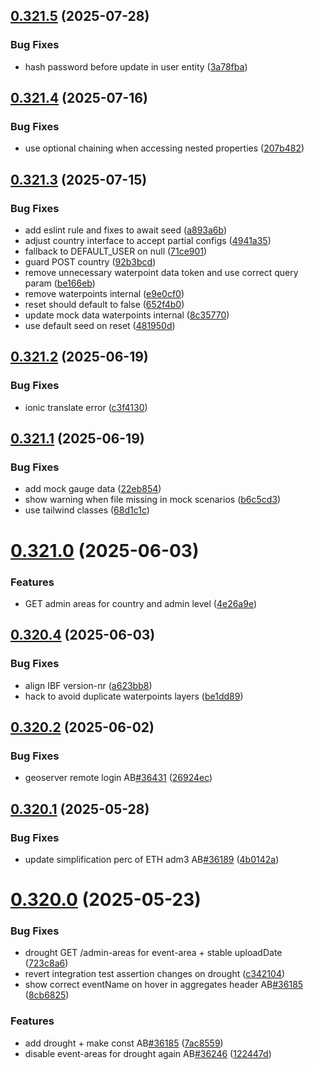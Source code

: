 ## [0.321.5](https://github.com/rodekruis/IBF-system/compare/v0.321.4...v0.321.5) (2025-07-28)


### Bug Fixes

* hash password before update in user entity ([3a78fba](https://github.com/rodekruis/IBF-system/commit/3a78fbac841c6b3af68dcc0bb2a00e44f6d5b57d))



## [0.321.4](https://github.com/rodekruis/IBF-system/compare/v0.321.3...v0.321.4) (2025-07-16)


### Bug Fixes

* use optional chaining when accessing nested properties ([207b482](https://github.com/rodekruis/IBF-system/commit/207b4823ead6bc506e53fdaa8687be94abef1e8c))



## [0.321.3](https://github.com/rodekruis/IBF-system/compare/v0.321.2...v0.321.3) (2025-07-15)


### Bug Fixes

* add eslint rule and fixes to await seed ([a893a6b](https://github.com/rodekruis/IBF-system/commit/a893a6b53830d231595bb0f22f96b3f74c642707))
* adjust country interface to accept partial configs ([4941a35](https://github.com/rodekruis/IBF-system/commit/4941a3557cb9c9482e5f20fe19e696b9ea2d0acd))
* fallback to DEFAULT_USER on null ([71ce901](https://github.com/rodekruis/IBF-system/commit/71ce901b31b42921dade0cef93d58a534838377c))
* guard POST country ([92b3bcd](https://github.com/rodekruis/IBF-system/commit/92b3bcde0b4b2116429d72e4fa53845a6204f985))
* remove unnecessary waterpoint data token and use correct query param ([be166eb](https://github.com/rodekruis/IBF-system/commit/be166ebe76a1c1a73e4ce215cecee87a1e9e55eb))
* remove waterpoints internal ([e9e0cf0](https://github.com/rodekruis/IBF-system/commit/e9e0cf01e67a29bcc34d2aac855e1a78308c9415))
* reset should default to false ([652f4b0](https://github.com/rodekruis/IBF-system/commit/652f4b036162931ec8d74de7cbed5c1a0c9cac43))
* update mock data waterpoints internal ([8c35770](https://github.com/rodekruis/IBF-system/commit/8c357700ef10df0e9731b0dfb66baaf7657f2418))
* use default seed on reset ([481950d](https://github.com/rodekruis/IBF-system/commit/481950daffce7c5732b248957a9012763949f202))



## [0.321.2](https://github.com/rodekruis/IBF-system/compare/v0.321.1...v0.321.2) (2025-06-19)


### Bug Fixes

* ionic translate error ([c3f4130](https://github.com/rodekruis/IBF-system/commit/c3f41304a03f1fa7e5d0f4731d96b25cf2aa7ea4))



## [0.321.1](https://github.com/rodekruis/IBF-system/compare/v0.321.0...v0.321.1) (2025-06-19)


### Bug Fixes

* add mock gauge data ([22eb854](https://github.com/rodekruis/IBF-system/commit/22eb854d9843eb8273f3bde5b7a24a179d294757))
* show warning when file missing in mock scenarios ([b6c5cd3](https://github.com/rodekruis/IBF-system/commit/b6c5cd3b5bbca2621f7b3ac7acedc0754fabb6da))
* use tailwind classes ([68d1c1c](https://github.com/rodekruis/IBF-system/commit/68d1c1cc4729cee578e631c38e30361982514123))



# [0.321.0](https://github.com/rodekruis/IBF-system/compare/v0.320.4...v0.321.0) (2025-06-03)


### Features

* GET admin areas for country and admin level ([4e26a9e](https://github.com/rodekruis/IBF-system/commit/4e26a9ef46b879d9050785e6b0ff34b938e7e03e))



## [0.320.4](https://github.com/rodekruis/IBF-system/compare/v0.320.2...v0.320.4) (2025-06-03)


### Bug Fixes

* align IBF version-nr ([a623bb8](https://github.com/rodekruis/IBF-system/commit/a623bb85cebef3ae6d4ada0da0780174db019b69))
* hack to avoid duplicate waterpoints layers ([be1dd89](https://github.com/rodekruis/IBF-system/commit/be1dd896c9f94fd7219a45574f68b0ce899379b5))



## [0.320.2](https://github.com/rodekruis/IBF-system/compare/v0.320.1...v0.320.2) (2025-06-02)


### Bug Fixes

* geoserver remote login AB[#36431](https://github.com/rodekruis/IBF-system/issues/36431) ([26924ec](https://github.com/rodekruis/IBF-system/commit/26924ec5b1a5ddd202ed8ca2976fa57d11ae43bd))



## [0.320.1](https://github.com/rodekruis/IBF-system/compare/v0.320.0...v0.320.1) (2025-05-28)


### Bug Fixes

* update simplification perc of ETH adm3 AB[#36189](https://github.com/rodekruis/IBF-system/issues/36189) ([4b0142a](https://github.com/rodekruis/IBF-system/commit/4b0142af3581890bf3926721fcebd7c48e0e77fe))



# [0.320.0](https://github.com/rodekruis/IBF-system/compare/v0.319.1...v0.320.0) (2025-05-23)


### Bug Fixes

* drought GET /admin-areas for event-area + stable uploadDate ([723c8a6](https://github.com/rodekruis/IBF-system/commit/723c8a6b360583dce9d0d16c6ce8ca66531be3b7))
* revert integration test assertion changes on drought ([c342104](https://github.com/rodekruis/IBF-system/commit/c342104ec5db5c24bc762b3776fd34ee89f576f0))
* show correct eventName on hover in aggregates header AB[#36185](https://github.com/rodekruis/IBF-system/issues/36185) ([8cb6825](https://github.com/rodekruis/IBF-system/commit/8cb682584c29ce56c27ec441a8108f0405862fbd))


### Features

* add drought + make const AB[#36185](https://github.com/rodekruis/IBF-system/issues/36185) ([7ac8559](https://github.com/rodekruis/IBF-system/commit/7ac8559386765d6850670140e4d205994e0cbf8b))
* disable event-areas for drought again AB[#36246](https://github.com/rodekruis/IBF-system/issues/36246) ([122447d](https://github.com/rodekruis/IBF-system/commit/122447da68fe3591a8084f5e905d86f2275abe74))



